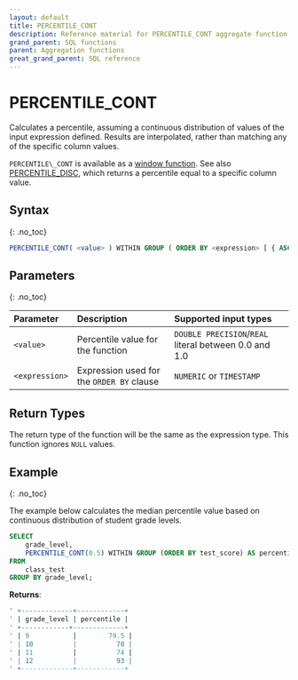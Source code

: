 ```yaml
---
layout: default
title: PERCENTILE_CONT
description: Reference material for PERCENTILE_CONT aggregate function
grand_parent: SQL functions
parent: Aggregation functions
great_grand_parent: SQL reference
---
```


# PERCENTILE_CONT

Calculates a percentile, assuming a continuous distribution of values of the input expression defined. Results are interpolated, rather than matching any of the specific column values. 

`PERCENTILE\_CONT` is available as a [window function](../window/index.md). 
See also [PERCENTILE\_DISC](../percentile-disc.md), which returns a percentile equal to a specific column value.


## Syntax
{: .no_toc}

```sql
PERCENTILE_CONT( <value> ) WITHIN GROUP ( ORDER BY <expression> [ { ASC | DESC } ] )
```

## Parameters 
{: .no_toc}

| Parameter | Description                                     | Supported input types | 
| :--------- | :----------------------------------------------- | :---------|
| `<value>`   | Percentile value for the function | `DOUBLE PRECISION`/`REAL` literal between 0.0 and 1.0 |
| `<expression>`  | Expression used for the `ORDER BY` clause | `NUMERIC` or `TIMESTAMP`| 

## Return Types 
The return type of the function will be the same as the expression type.
This function ignores `NULL` values.

## Example
{: .no_toc}

The example below calculates the median percentile value based on continuous distribution of student grade levels. 

```sql
SELECT
	grade_level,
	PERCENTILE_CONT(0.5) WITHIN GROUP (ORDER BY test_score) AS percentile
FROM
	class_test
GROUP BY grade_level;
```

**Returns**:

```sql
' +-------------+------------+
' | grade_level | percentile | 
' +------------+-------------+
' | 9           |        79.5 |
' | 10          |          78 |
' | 11          |          74 |
' | 12          |          93 |
' +-------------+------------+
```
